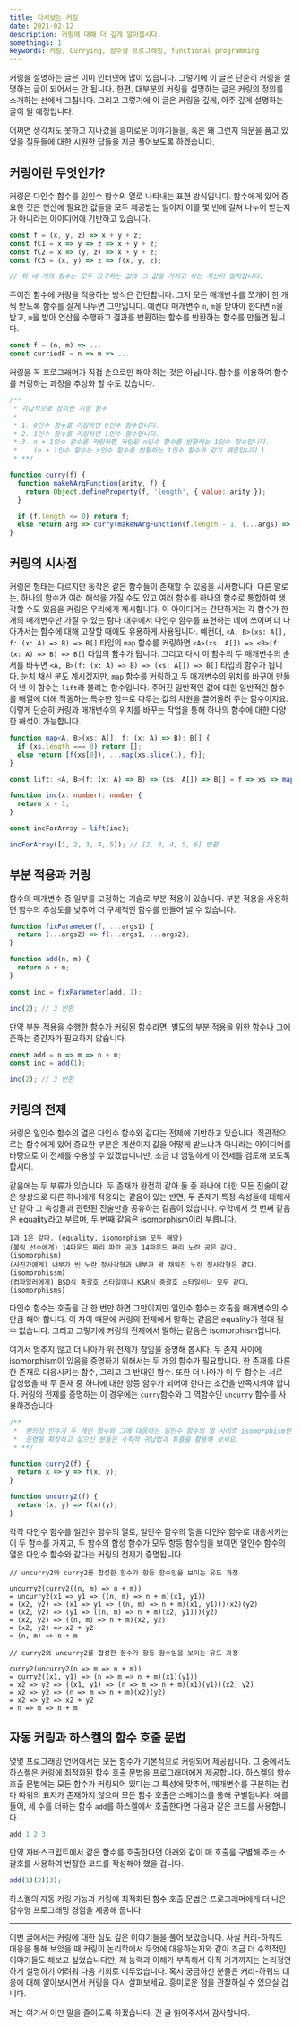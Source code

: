 ```yaml
---
title: 다시보는 커링  
date: 2021-02-12  
description: 커링에 대해 더 깊게 알아봅시다.  
somethings: 1  
keywords: 커링, Currying, 함수형 프로그래밍, functional programming
---
```


커링을 설명하는 글은 이미 인터넷에 많이 있습니다. 그렇기에 이 글은 단순히 커링을 설명하는 글이 되어서는 안 됩니다. 한편, 대부분의 커링을 설명하는 글은 커링의 정의를 소개하는 선에서 그칩니다. 그리고 그렇기에 이 글은 커링을 깊게, 아주 깊게 설명하는 글이 될 예정입니다.

어쩌면 생각치도 못하고 지나갔을 흥미로운 이야기들을, 혹은 왜 그런지 의문을 품고 있었을 질문들에 대한 시원한 답들을 지금 풀어보도록 하겠습니다.

## 커링이란 무엇인가?

커링은 다인수 함수를 일인수 함수의 열로 나타내는 표현 방식입니다. 함수에게 있어 중요한 것은 연산에 필요한 값들을 모두 제공받는 일이지 이를 몇 번에 걸쳐 나누어 받는지가 아니라는 아이디어에 기반하고 있습니다.

```javascript
const f = (x, y, z) => x + y + z;
const fC1 = x => y => z => x + y + z;
const fC2 = x => (y, z) => x + y + z;
const fC3 = (x, y) => z => f(x, y, z);

// 위 네 개의 함수는 모두 요구하는 값과 그 값을 가지고 하는 계산이 일치합니다.
```

주어진 함수에 커링을 적용하는 방식은 간단합니다. 그저 모든 매개변수를 쪼개어 한 개씩 받도록 함수를 잘게 나누면 그만입니다. 예컨대 매개변수 `n`, `m`을 받아야 한다면 `n`을 받고, `m`을 받아 연산을 수행하고 결과를 반환하는 함수를 반환하는 함수를 만들면 됩니다.

```javascript
const f = (n, m) => ...
const curriedF = n => m => ...
```

커링을 꼭 프로그래머가 직접 손으로만 해야 하는 것은 아닙니다. 함수를 이용하여 함수를 커링하는 과정을 추상화 할 수도 있습니다.

```javascript
/** 
 * 귀납적으로 정의한 커링 함수
 * 
 * 1. 0인수 함수를 커링하면 0인수 함수입니다.
 * 2. 1인수 함수를 커링하면 1인수 함수입니다.
 * 3. n + 1인수 함수를 커링하면 커링된 n인수 함수를 반환하는 1인수 함수입니다.
 *    (n + 1인수 함수는 n인수 함수를 반환하는 1인수 함수와 같기 때문입니다.)
 * **/

function curry(f) {
  function makeNArgFunction(arity, f) {
    return Object.defineProperty(f, 'length', { value: arity });
  }

  if (f.length <= 0) return f;
  else return arg => curry(makeNArgFunction(f.length - 1, (...args) => f(arg, ...args)));
}
```

## 커링의 시사점

커링은 형태는 다르지만 동작은 같은 함수들이 존재할 수 있음을 시사합니다. 다른 말로는, 하나의 함수가 여러 해석을 가질 수도 있고 여러 함수를 하나의 함수로 통합하여 생각할 수도 있음을 커링은 우리에게 제시합니다. 이 아이디어는 간단하게는 각 함수가 한 개의 매개변수만 가질 수 있는 람다 대수에서 다인수 함수를 표현하는 데에 쓰이며 더 나아가서는 함수에 대해 고찰할 때에도 유용하게 사용됩니다. 예컨대, `<A, B>(xs: A[], f: (x: A) => B) => B[]` 타입의 `map` 함수를 커링하면 `<A>(xs: A[]) => <B>(f: (x: A) => B) => B[]` 타입의 함수가 됩니다. 그리고 다시 이 함수의 두 매개변수의 순서를 바꾸면 `<A, B>(f: (x: A) => B) => (xs: A[]) => B[]` 타입의 함수가 됩니다. 눈치 채신 분도 계시겠지만, `map` 함수를 커링하고 두 매개변수의 위치를 바꾸어 만들어 낸 이 함수는 `lift`라 불리는 함수입니다. 주어진 일반적인 값에 대한 일반적인 함수를 배열에 대해 작동하는 특수한 함수로 다루는 값의 차원을 끌어올려 주는 함수이지요. 이렇게 단순히 커링과 매개변수의 위치를 바꾸는 작업을 통해 하나의 함수에 대한 다양한 해석이 가능합니다.

```typescript
function map<A, B>(xs: A[], f: (x: A) => B): B[] {
  if (xs.length === 0) return [];
  else return [f(xs[0]), ...map(xs.slice(1), f)];
}

const lift: <A, B>(f: (x: A) => B) => (xs: A[]) => B[] = f => xs => map(xs, f);

function inc(x: number): number {
  return x + 1;
} 

const incForArray = lift(inc);

incForArray([1, 2, 3, 4, 5]); // [2, 3, 4, 5, 6] 반환
```

## 부분 적용과 커링

함수의 매개변수 중 일부를 고정하는 기술로 부분 적용이 있습니다. 부분 적용을 사용하면 함수의 추상도를 낮추어 더 구체적인 함수를 만들어 낼 수 있습니다.

```javascript
function fixParameter(f, ...args1) {
  return (...args2) => f(...args1, ...args2);
}

function add(n, m) {
  return n + m;
}

const inc = fixParameter(add, 1);

inc(2); // 3 반환
```

만약 부분 적용을 수행한 함수가 커링된 함수라면, 별도의 부분 적용을 위한 함수나 그에 준하는 중간자가 필요하지 않습니다.

```javascript
const add = n => m => n + m;
const inc = add(1);

inc(2); // 3 반환
```

## 커링의 전제

커링은 일인수 함수의 열은 다인수 함수와 같다는 전제에 기반하고 있습니다. 직관적으로는 함수에게 있어 중요한 부분은 계산이지 값을 어떻게 받느냐가 아니라는 아이디어를 바탕으로 이 전제를 수용할 수 있겠습니다만, 조금 더 엄밀하게 이 전제를 검토해 보도록 합시다.

같음에는 두 부류가 있습니다. 두 존재가 완전히 같아 둘 중 하나에 대한 모든 진술이 같은 양상으로 다른 하나에게 적용되는 같음이 있는 반면, 두 존재가 특정 속성들에 대해서만 같아 그 속성들과 관련된 진술만을 공유하는 같음이 있습니다. 수학에서 첫 번째 같음은 equality라고 부르며, 두 번째 같음은 isomorphism이라 부릅니다.

```
1과 1은 같다. (equality, isomorphism 모두 해당)
(볼링 선수에게) 14파운드 짜리 파란 공과 14파운드 짜리 노란 공은 같다. (isomorphism)
(사진가에게) 내부가 빈 노란 정사각형과 내부가 꽉 채워진 노란 정사각형은 같다. (isomorphissm)
(컴파일러에게) BSD식 중괄호 스타일이나 K&R식 중괄호 스타일이나 모두 같다. (isomorphisms)
```

다인수 함수는 호출을 단 한 번만 하면 그만이지만 일인수 함수는 호출을 매개변수의 수 만큼 해야 합니다. 이 차이 때문에 커링의 전제에서 말하는 같음은 equality가 절대 될 수 없습니다. 그리고 그렇기에 커링의 전제에서 말하는 같음은 isomorphism입니다.

여기서 멈추지 않고 더 나아가 위 전제가 참임을 증명해 봅시다. 두 존재 사이에 isomorphism이 있음을 증명하기 위해서는 두 개의 함수가 필요합니다. 한 존재를 다른 한 존재로 대응시키는 함수, 그리고 그 반대인 함수. 또한 더 나아가 이 두 함수는 서로 합성했을 때 두 존재 중 하나에 대한 항등 함수가 되어야 한다는 조건을 만족시켜야 합니다. 커링의 전제를 증명하는 이 경우에는 `curry`함수와 그 역함수인 `uncurry` 함수를 사용하겠습니다.

```javascript
/**
 *  편의상 인수가 두 개인 함수와 그에 대응하는 일인수 함수의 열 사이의 isomorphism만 증명하겠습니다.
 *  증명을 확장하고 싶으신 분들은 수학적 귀납법과 튜플을 활용해 보세요.
 * **/

function curry2(f) {
  return x => y => f(x, y);
}

function uncurry2(f) {
  return (x, y) => f(x)(y);
}
```

각각 다인수 함수를 일인수 함수의 열로, 일인수 함수의 열을 다인수 함수로 대응시키는 이 두 함수를 가지고, 두 함수의 합성 함수가 모두 항등 함수임을 보이면 일인수 함수의 열은 다인수 함수와 같다는 커링의 전제가 증명됩니다.

```
// uncurry2와 curry2를 합성한 함수가 항등 함수임을 보이는 유도 과정

uncurry2(curry2((n, m) => n + m))
= uncurry2(x1 => y1 => ((n, m) => n + m)(x1, y1))
= (x2, y2) => (x1 => y1 => ((n, m) => n + m)(x1, y1)))(x2)(y2)
= (x2, y2) => (y1 => ((n, m) => n + m)(x2, y1)))(y2)
= (x2, y2) => ((n, m) => n + m)(x2, y2)
= (x2, y2) => x2 + y2
= (n, m) => n + m
```

```
// curry2와 uncurry2를 합성한 함수가 항등 함수임을 보이는 유도 과정

curry2(uncurry2(n => m => n + m))
= curry2((x1, y1) => (n => m => n + m)(x1)(y1))
= x2 => y2 => ((x1, y1) => (n => m => n + m)(x1)(y1))(x2, y2)
= x2 => y2 => (n => m => n + m)(x2)(y2)
= x2 => y2 => x2 + y2
= n => m => n + m
```

## 자동 커링과 하스켈의 함수 호출 문법

몇몇 프로그래밍 언어에서는 모든 함수가 기본적으로 커링되어 제공됩니다. 그 중에서도 하스켈은 커링에 최적화된 함수 호출 문법을 프로그래머에게 제공합니다. 하스켈의 함수 호출 문법에는 모든 함수가 커링되어 있다는 그 특성에 맞추어, 매개변수를 구분하는 컴마 따위의 표지가 존재하지 않으며 모든 함수 호출은 스페이스를 통해 구별됩니다. 예를 들어, 세 수를 더하는 함수 `add`를 하스켈에서 호출한다면 다음과 같은 코드를 사용합니다.
```haskell
add 1 2 3
```

만약 자바스크립트에서 같은 함수를 호출한다면 아래와 같이 매 호출을 구별해 주는 소괄호를 사용하여 번잡한 코드를 작성해야 했을 겁니다.

```javascript
add(1)(2)(3);
```

하스켈의 자동 커링 기능과 커링에 최적화된 함수 호출 문법은 프로그래머에게 더 나은 함수형 프로그래밍 경험을 제공해 줍니다.

----

이번 글에서는 커링에 대한 심도 깊은 이야기들을 풀어 보았습니다. 사실 커리-하워드 대응을 통해 보았을 때 커링이 논리학에서 무엇에 대응하는지와 같이 조금 더 수학적인 이야기들도 해보고 싶었습니다만, 제 능력과 이해가 부족해서 아직 거기까지는 논리정연하게 설명하기 어려워 다음 기회로 미루었습니다. 혹시 궁금하신 분들은 커리-하워드 대응에 대해 알아보시면서 커링을 다시 살펴보세요. 흥미로운 점을 관찰하실 수 있으실 겁니다.

저는 여기서 이만 말을 줄이도록 하겠습니다. 긴 글 읽어주셔서 감사합니다.

